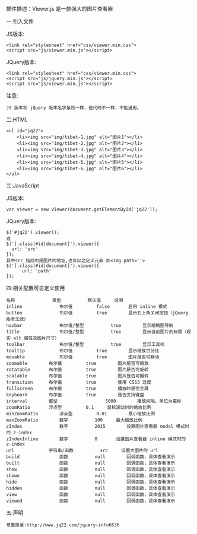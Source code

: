 插件描述：Viewer.js 是一款强大的图片查看器

一.引入文件

 JS版本:
 
    <link rel="stylesheet" href="css/viewer.min.css">
    <script src="js/viewer.min.js"></script>
   
 JQuery版本:
 
    <link rel="stylesheet" href="css/viewer.min.css">
    <script src="js/jquery.min.js"></script>
    <script src="js/viewer.min.js"></script>
    
 注意: 
 
    JS 版本和 jQuery 版本名字虽然一样，但代码不一样，不能通用。
    
二:HTML

    <ul id="jq22">
        <li><img src="img/tibet-1.jpg" alt="图片1"></li>
        <li><img src="img/tibet-2.jpg" alt="图片2"></li>
        <li><img src="img/tibet-3.jpg" alt="图片3"></li>
        <li><img src="img/tibet-4.jpg" alt="图片4"></li>
        <li><img src="img/tibet-5.jpg" alt="图片5"></li>
        <li><img src="img/tibet-6.jpg" alt="图片6"></li>
    </ul>
    
三:JavaScript

  JS版本:
  
    var viewer = new Viewer(document.getElementById('jq22'));
    
  JQuery版本:
  
    $('#jq22').viewer();
    或 
    $('[.class|#id|document]').viewer({
      url: 'src'
    });
    其中src 指向的是图片的地址,也可以之定义元素 如<img path=''> 
    $('[.class|#id|document]').viewer({
          url: 'path'
    });
    
四:相关配置可自定义使用

    名称	            类型	        默认值	    说明
    inline	            布尔值	        false	    启用 inline 模式
    button	            布尔值	        true	    显示右上角关闭按钮（jQuery 版本无效）
    navbar	            布尔值/整型	        true	    显示缩略图导航
    title	            布尔值/整型	        true	    显示当前图片的标题（现实 alt 属性及图片尺寸）
    toolbar	            布尔值/整型	        true	    显示工具栏
    tooltip	            布尔值	        true	    显示缩放百分比
    movable	            布尔值	        true	    图片是否可移动
    zoomable	    布尔值	        true	    图片是否可缩放
    rotatable	    布尔值	        true	    图片是否可旋转
    scalable	    布尔值	        true	    图片是否可翻转
    transition	    布尔值	        true	    使用 CSS3 过度
    fullscreen	    布尔值	        true	    播放时是否全屏
    keyboard	    布尔值	        true	    是否支持键盘
    interval	    整型      	        5000	    播放间隔，单位为毫秒
    zoomRatio	    浮点型	        0.1	    鼠标滚动时的缩放比例
    minZoomRatio	    浮点型	        0.01	    最小缩放比例
    maxZoomRatio	    数字	        100	    最大缩放比例
    zIndex	            数字	        2015	    设置图片查看器 modal 模式时的 z-index
    zIndexInline	    数字	        0	    设置图片查看器 inline 模式时的 z-index
    url	            字符串/函数	        src	    设置大图片的 url
    build	            函数	        null	    回调函数，具体查看演示
    built	            函数	        null	    回调函数，具体查看演示
    show	            函数	        null	    回调函数，具体查看演示
    shown	            函数	        null	    回调函数，具体查看演示
    hide	            函数	        null	    回调函数，具体查看演示
    hidden	            函数	        null	    回调函数，具体查看演示
    view	            函数	        null	    回调函数，具体查看演示
    viewed	            函数	        null	    回调函数，具体查看演示
    
五:声明

    尊重原著:http://www.jq22.com/jquery-info6536